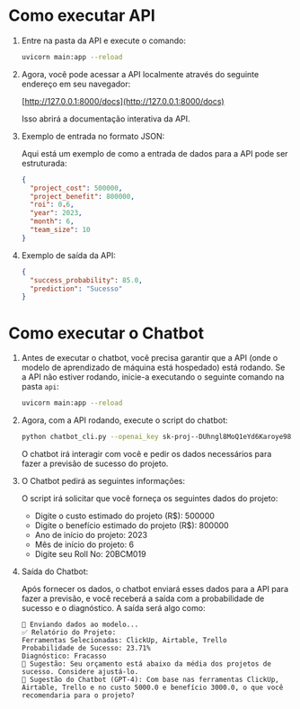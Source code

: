 # Como executar API

1. Entre na pasta da API e execute o comando:

    ```bash
    uvicorn main:app --reload
    ```

2. Agora, você pode acessar a API localmente através do seguinte endereço em seu navegador:

    [http://127.0.0.1:8000/docs](http://127.0.0.1:8000/docs)

    Isso abrirá a documentação interativa da API.

3. Exemplo de entrada no formato JSON:

    Aqui está um exemplo de como a entrada de dados para a API pode ser estruturada:

    ```json
    {
      "project_cost": 500000,
      "project_benefit": 800000,
      "roi": 0.6,
      "year": 2023,
      "month": 6,
      "team_size": 10
    }
    ```

4. Exemplo de saída da API:

    ```json
    {
      "success_probability": 85.0,
      "prediction": "Sucesso"
    }
    ```

# Como executar o Chatbot

1. Antes de executar o chatbot, você precisa garantir que a API (onde o modelo de aprendizado de máquina está hospedado) está rodando. Se a API não estiver rodando, inicie-a executando o seguinte comando na pasta `api`:

    ```bash
    uvicorn main:app --reload
    ```

2. Agora, com a API rodando, execute o script do chatbot:

    ```bash
    python chatbot_cli.py --openai_key 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
    ```

    O chatbot irá interagir com você e pedir os dados necessários para fazer a previsão de sucesso do projeto.

3. O Chatbot pedirá as seguintes informações:

    O script irá solicitar que você forneça os seguintes dados do projeto:

    - Digite o custo estimado do projeto (R$): 500000
    - Digite o benefício estimado do projeto (R$): 800000
    - Ano de início do projeto: 2023
    - Mês de início do projeto: 6
    - Digite seu Roll No: 20BCM019

4. Saída do Chatbot:

    Após fornecer os dados, o chatbot enviará esses dados para a API para fazer a previsão, e você receberá a saída com a probabilidade de sucesso e o diagnóstico. A saída será algo como:

    ```
    🔄 Enviando dados ao modelo...
    ✅ Relatório do Projeto:
    Ferramentas Selecionadas: ClickUp, Airtable, Trello
    Probabilidade de Sucesso: 23.71%
    Diagnóstico: Fracasso
    🔧 Sugestão: Seu orçamento está abaixo da média dos projetos de sucesso. Considere ajustá-lo.
    💬 Sugestão do Chatbot (GPT-4): Com base nas ferramentas ClickUp, Airtable, Trello e no custo 5000.0 e benefício 3000.0, o que você recomendaria para o projeto?
    ```
